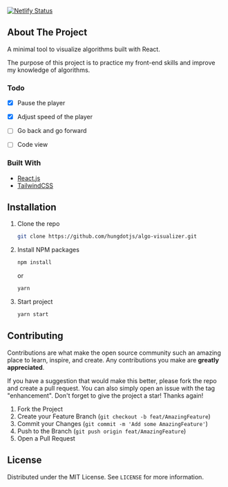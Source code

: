 [![Netlify Status](https://api.netlify.com/api/v1/badges/1f97d81f-4aee-42c5-96d8-5b9c50ae3f49/deploy-status)](https://app.netlify.com/sites/algovisual98/deploys)

## About The Project

A minimal tool to visualize algorithms built with React.

The purpose of this project is to practice my front-end skills and improve my knowledge of algorithms.

### Todo

- [x] Pause the player
- [x] Adjust speed of the player
- [ ] Go back and go forward
- [ ] Code view


### Built With

- [React.js](https://reactjs.org/)
- [TailwindCSS](https://tailwindcss.com/)

## Installation

1. Clone the repo

   ```sh
   git clone https://github.com/hungdotjs/algo-visualizer.git
   ```

2. Install NPM packages

   ```sh
   npm install
   ```

   or

   ```sh
   yarn
   ```

3. Start project

   ```sh
   yarn start
   ```

## Contributing

Contributions are what make the open source community such an amazing place to learn, inspire, and create. Any contributions you make are **greatly appreciated**.

If you have a suggestion that would make this better, please fork the repo and create a pull request. You can also simply open an issue with the tag "enhancement".
Don't forget to give the project a star! Thanks again!

1. Fork the Project
2. Create your Feature Branch (`git checkout -b feat/AmazingFeature`)
3. Commit your Changes (`git commit -m 'Add some AmazingFeature'`)
4. Push to the Branch (`git push origin feat/AmazingFeature`)
5. Open a Pull Request

## License

Distributed under the MIT License. See `LICENSE` for more information.
